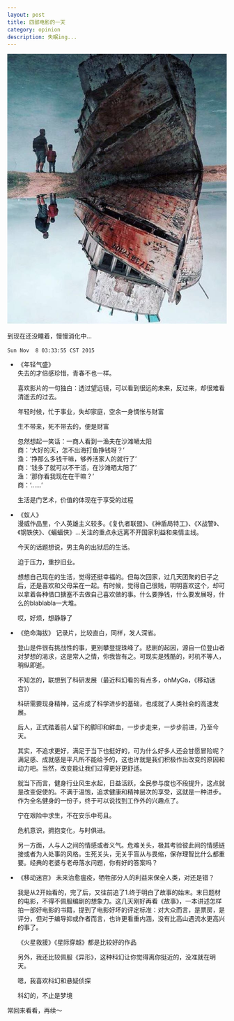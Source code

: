 ```yaml
---
layout: post
title: 四部电影的一天
category: opinion
description: 失眠ing...
---
```

![movie motion](/images/2015_11/movie_motion.jpg)

到现在还没睡着，慢慢消化中...   

`Sun Nov  8 03:33:55 CST 2015`   


* 《年轻气盛》  
    失去的才倍感珍惜，青春不也一样。
    
    喜欢影片的一句独白：透过望远镜，可以看到很远的未来，反过来，却很难看清逝去的过去。  
    
    年轻时候，忙于事业，失却家庭，空余一身惆怅与财富
    
    生不带来，死不带去的，便是财富
    
    忽然想起一笑话：一商人看到一渔夫在沙滩嗮太阳  
    商：‘大好的天，怎不出海打鱼挣钱呀？’  
    渔：‘挣那么多钱干嘛，够养活家人的就行了’  
    商：‘钱多了就可以不干活，在沙滩晒太阳了’  
    渔：‘那你看我现在在干嘛？’  
    商：‘......’  
    
    生活是门艺术，价值的体现在于享受的过程
* 《蚁人》  
    漫威作品里，个人英雄主义较多。《复仇者联盟》、《神盾局特工》、《X战警》、《钢铁侠》、《蝙蝠侠》...关注的重点永远离不开国家利益和亲情主线。  
    
    今天的话题想说，男主角的出狱后的生活。 
      
    迫于压力，重抄旧业。  
    
    想想自己现在的生活，觉得还挺幸福的。但每次回家，过几天团聚的日子之后，还是喜欢和父母呆在一起。有时候，觉得自己很贱，明明喜欢这个，却可以拿着各种借口搪塞不去做自己喜欢做的事。什么要挣钱，什么要发展呀，什么的blablabla一大堆。  
    
    哎，好烦，想静静了
    
* 《绝命海拔》
    记录片，比较直白，同样，发人深省。  
    
    登山是件很有挑战性的事，更别攀登提珠峰了。悲剧的起因，源自一位登山者对梦想的渴求，这是常人之情，你我皆有之。可现实是残酷的，时机不等人，稍纵即逝。  
    
    不知怎的，联想到了科研发展（最近科幻看的有点多，ohMyGa，《移动迷宫》）
    
    科研需要现身精神，这点成了科学进步的基础，也成就了人类社会的高速发展。  
    
    后人，正式踏着前人留下的脚印和鲜血，一步步走来，一步步前进，乃至今天。
    
    其实，不追求更好，满足于当下也挺好的，可为什么好多人还会甘愿冒险呢？满足感、成就感是平凡所不能给予的，这也许就是我们积极作出改变的原因和动力吧。当然，改变能让我们过得更好更舒适。
    
    就当下而言，健身行业风生水起，日益活跃，全民参与度也不段提升，这点就是改变促使的。不满于温饱，追求健康和精神层次的享受，这就是一种进步。作为全名健身的一份子，终于可以说找到工作外的兴趣点了。
    
    宁在艰险中求生，不在安乐中苟且。
    
    危机意识，拥抱变化，与时俱进。
    
    另一方面，人与人之间的情感或者义气。危难关头，极其考验彼此间的情感链接或者为人处事的风格。生死关头，无关乎盲从与畏缩，保存理智比什么都重要。经典的老婆与老母落水问题，你有好的答案吗？
    
    
* 《移动迷宫》
    未来治愈瘟疫，牺牲部分人的利益来保全人类，对还是错？
    
    我是从2开始看的，完了后，又往前追了1.终于明白了故事的始末。末日题材的电影，不得不佩服编剧的想象力。这几天刚好再看《故事》，一本讲述怎样拍一部好电影的书籍，提到了电影好坏的评定标准：对大众而言，是票房，是评分，但对于编导抑或作者而言，也许更看重内涵，没有比高山遇流水更高兴的事了。
    
    《火星救援》《星际穿越》都是比较好的作品
    
    另外，我还比较佩服《异形》，这种科幻让你觉得离你挺近的，没准就在明天。
    
    嗯，我喜欢科幻和悬疑侦探
    
    科幻的，不止是梦境
    
    
常回来看看，再续～

